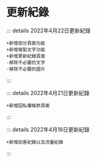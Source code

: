 # 更新紀錄

::: details 2022年4月22日更新紀錄
```diff:no-line-numbers
+新增部分頁面功能
+新增複製文字功能
+新增更新紀錄頁面
-移除不必要的文字
-移除不必要的圖片
```
:::

::: details 2022年4月21日更新紀錄
```diff:no-line-numbers
+新增因私權條款頁面
```
:::

::: details 2022年4月18日更新紀錄
```diff:no-line-numbers
+新增訪客紀錄以及流量紀錄
```
:::